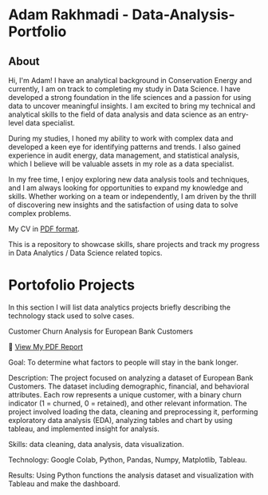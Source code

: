 # Adam Rakhmadi - Data-Analysis-Portfolio
## About 
Hi, I'm Adam! I have an analytical background in Conservation Energy and currently, I am on track to completing my study in Data Science. I have developed a strong foundation in the life sciences and a passion for using data to uncover meaningful insights. I am excited to bring my technical and analytical skills to the field of data analysis and data science as an entry-level data specialist.

During my studies, I honed my ability to work with complex data and developed a keen eye for identifying patterns and trends. I also gained experience in audit energy, data management, and statistical analysis, which I believe will be valuable assets in my role as a data specialist.

In my free time, I enjoy exploring new data analysis tools and techniques, and I am always looking for opportunities to expand my knowledge and skills. Whether working on a team or independently, I am driven by the thrill of discovering new insights and the satisfaction of using data to solve complex problems.

My CV in [PDF format](https://yourdomain.github.io/files/mycv.pdf).

This is a repository to showcase skills, share projects and track my progress in Data Analytics / Data Science related topics.
# Portofolio Projects
In this section I will list data analytics projects briefly describing the technology stack used to solve cases.

Customer Churn Analysis for European Bank Customers

📄 [View My PDF Report]([https://github.com/Adamrakhmadi/Data-Analysis-Portfolio/raw/main/data_analyst_report.pdf](https://github.com/Adamrakhmadi/Data-Analysis-Portfolio/blob/79c0f34a9bc471260f8999265048e7c9c9c83558/DATA_ANALYST.pdf))

Goal: To determine what factors to people will stay in the bank longer.

Description: The project focused on analyzing a dataset of European Bank Customers. The dataset including demographic, financial, and behavioral attributes. Each row represents a unique customer, with a binary churn indicator (1 = churned, 0 = retained), and other relevant information. The project involved loading the data, cleaning and preprocessing it, performing exploratory data analysis (EDA), analyzing tables and chart by using tableau, and implemented insight for analysis.

Skills: data cleaning, data analysis, data visualization.

Technology: Google Colab, Python, Pandas, Numpy, Matplotlib, Tableau.

Results: Using Python functions the analysis dataset and visualization with Tableau and make the dashboard.
